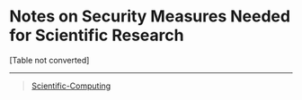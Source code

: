

Notes on Security Measures Needed for Scientific Research
=========================================================

[Table not converted]

* * * * *

> [Scientific-Computing](../Scientific-Computing)

